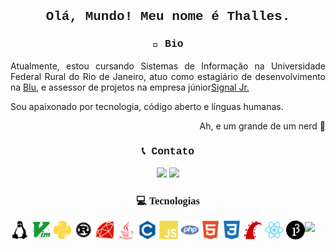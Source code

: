 <h2 align="center" style="font-family: 'Courier New';">Olá, Mundo! Meu nome é Thalles.</h2>

<h3 align="center" style="font-family: 'Courier New';">👾 Bio</h3>

<p align="justify">Atualmente, estou cursando Sistemas de Informação na Universidade Federal Rural do Rio de Janeiro, atuo como estagiário de desenvolvimento na <a href="https://www.blu.com.br">Blu</a>, e assessor de projetos na empresa júnior<a href="https://www.signaljunior.com.br">Signal Jr.</a></p>
<p align="justify">Sou apaixonado por tecnologia, código aberto e línguas humanas.</p>  
<p align="right">Ah, e um grande de um nerd 😬</p>

<h3 align="center" style="font-family: 'Courier New';">📞 Contato</h3>

<div align="center">
  <a href = "mailto:ts.rodr@gmail.com"><img src="https://img.shields.io/badge/-Gmail-%23333?style=for-the-badge&logo=gmail&logoColor=white" target="_blank"></a>
  <a href="https://www.linkedin.com/in/thalles-de-souza-rodrigues-92941518a" target="_blank"><img src="https://img.shields.io/badge/-LinkedIn-%230077B5?style=for-the-badge&logo=linkedin&logoColor=white" target="_blank"></a> 
</div>

<h3 align="center" style="font-family: courier-new">💻 Tecnologias</h3>
<div align="center" style="display: flex; flex-direction: row">
  <div style="display: inline-block;">
    <img align="center" style="width: 30px;" alt="Linux" src="https://github.com/devicons/devicon/blob/master/icons/linux/linux-plain.svg">
    <img align="center" style="width: 30px;" alt="Vim" src="https://github.com/devicons/devicon/blob/master/icons/vim/vim-plain.svg">
    <img align="center" style="width: 30px;" alt="Python" src="https://github.com/devicons/devicon/blob/master/icons/python/python-plain.svg">
    <img align="center" style="width: 30px;" alt="Rust" src="https://github.com/devicons/devicon/blob/master/icons/rust/rust-plain.svg">
    <img align="center" style="width: 30px;" alt="Ruby" src="https://github.com/devicons/devicon/blob/master/icons/ruby/ruby-plain.svg">
    <img align="center" style="width: 30px;" alt="Java" src="https://github.com/devicons/devicon/blob/master/icons/java/java-plain.svg">
    <img align="center" style="width: 30px;" alt="C" src="https://github.com/devicons/devicon/blob/master/icons/c/c-plain.svg">
    <img align="center" style="width: 30px;" alt="Javascript" src="https://github.com/devicons/devicon/blob/master/icons/javascript/javascript-plain.svg">
    <img align="center" style="width: 30px;" alt="PHP" src="https://github.com/devicons/devicon/blob/master/icons/php/php-plain.svg">
    <img align="center" style="width: 30px;" alt="HTML5" src="https://github.com/devicons/devicon/blob/master/icons/html5/html5-plain.svg">
    <img align="center" style="width: 30px;" alt="CSS3" src="https://github.com/devicons/devicon/blob/master/icons/css3/css3-plain.svg">
    <img align="center" style="width: 30px;" alt="Rails" src="https://github.com/devicons/devicon/blob/master/icons/rails/rails-plain.svg">
    <img align="center" style="width: 30px;" alt="React" src="https://github.com/devicons/devicon/blob/master/icons/react/react-original.svg">
    <img align="center" style="width: 30px;" alt="Processing" src="https://github.com/devicons/devicon/blob/master/icons/processing/processing-plain.svg">
  </div>
  <div style="display: inline-block;">
    <img align="center" src="https://github-readme-stats.vercel.app/api/top-langs/?username=taernsietr&layout=compact&theme=gruvbox"/>
  </div>
</div>

